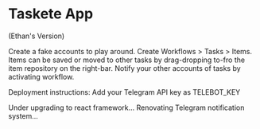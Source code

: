 # Taskete App
(Ethan's Version)

Create a fake accounts to play around.
Create Workflows > Tasks > Items.
Items can be saved or moved to other tasks by drag-dropping to-fro the item repository on the right-bar.
Notify your other accounts of tasks by activating workflow.

Deployment instructions:
Add your Telegram API key as TELEBOT_KEY

Under upgrading to react framework...
Renovating Telegram notification system...
